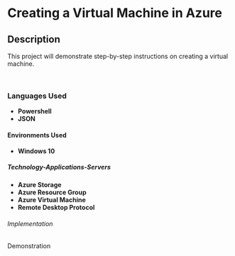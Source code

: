  <h1>Creating a Virtual Machine in Azure</h1>

 
 <h2>Description</h2>

This project will demonstrate step-by-step instructions on creating a virtual machine.

<br />

 <h3>Languages Used</h3>

 - <b>Powershell</b>
 - <b>JSON</b>
 
 <h4>Environments Used</h4>
 
 - <b>Windows 10</b>

<h5>Technology-Applications-Servers</h5>

- <b>Azure Storage</b>
- <b>Azure Resource Group</b>
- <b>Azure Virtual Machine</b>
- <b>Remote Desktop Protocol</b>

<h6>Implementation</h6>


<h7>Demonstration</h7>
 
